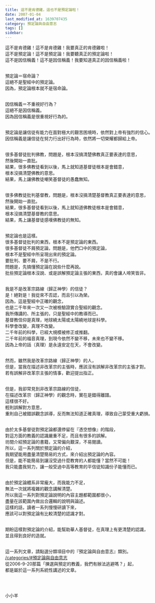 ```yaml
---
title: 這不是肯德雞，這也不是預定論啦！
date: 2007-01-04
last_modified_at: 1639707435
category: 預定論與自由意志
tags: []
sidebar: 
---
```


<p>這不是肯德雞！這不是肯德雞！我要真正的肯德雞啦！<br/>
這不是預定論！這不是預定論！我要聽真正的預定論啦！<br/>
這不是因信稱義！這不是因信稱義！我要知道真正的因信稱義啦！</p>
<p><br/>
預定論＝宿命論？<br/>
這絕不是聖經中的預定論。<br/>
因為，預定論根本就不是宿命論。</p>
<p><br/>
因信稱義＝不重視好行為？<br/>
這絕不是因信稱義。<br/>
因為因信稱義是很重視好行為的。</p>
<p><br/>
預定論是讓信徒有能力在面對極大的艱苦困境時，依然對上帝有強烈的信心。<br/>
因信稱義是讓信徒在努力行出好行為時，依然將一切榮耀都歸給上帝。</p>
<p><br/>
很多基督徒批判佛教，問題是，根本沒搞清楚佛教真正要表達的意思，<br/>
然後開始一直批。<br/>
結果，很多佛教徒看到以後，馬上就知道基督徒根本是會錯意，<br/>
根本沒搞清楚佛教的意思。<br/>
結果，馬上讓佛教徒嘲笑基督徒的愚蠢無知。</p>
<p><br/>
很多佛教徒批判基督教，問題是，根本沒搞清楚基督教真正要表達的意思，<br/>
然後開始一直批。<br/>
結果，很多基督徒看到以後，馬上就知道佛教徒根本是會錯意，<br/>
根本沒搞清楚基督教的意思。<br/>
結果，馬上讓基督徒感嘆佛教徒的無知。</p>
<p><br/>
預定論也是這樣。<br/>
很多基督徒批判的東西，根本不是預定論的東西。<br/>
很多基督徒不屑預定論，問題是，他們口中的預定論，<br/>
根本不是聖經中所呈現出來的預定論。<br/>
要批判、要不屑，不是不行。<br/>
問題是，先搞懂預定論在說些什麼再說。<br/>
批些預定論根本沒說、或是誤解預定論主張的東西，真的會讓人啼笑皆非。</p>
<p><br/>
我是不是改革宗路線（歸正神學）的信徒？<br/>
是！絕對是！我從來不否認，而且引以為榮。<br/>
因為，這是聖經中正確的觀念，<br/>
也是二千年來一次又一次被檢驗證實合聖經的觀念。<br/>
我所傳講的、所主張的，只是聖經中的教導而已。<br/>
基督教信仰是真理，地球繞太陽或太陽繞地球是科學。<br/>
科學會改變，真理不改變。<br/>
二千年前的科學，已經大規模被修正或推翻。<br/>
二千年前的福音真理，到現今依然不變不移，未來也不變不移。<br/>
因為上帝的話（真理）是永遠安定在天，不會改變。</p>
<p><br/>
然而，雖然我是改革宗路線（歸正神學）的人，<br/>
但是，當我在描述非改革宗的主張時，應該沒有誤解非改革宗的主張才對。<br/>
若有誤解非改革宗主張的情事，歡迎提出指正。</p>
<p><br/>
但是，我卻常見到非改革宗路線的信徒，<br/>
在描述改革宗（歸正神學）的觀念時，實在是錯得離譜。<br/>
這樣很不好。<br/>
輕則誤解對方意思，<br/>
重則自己被錯誤觀念誤導，反而無法知道正確真理，導致自己蒙受重大虧損。</p>
<p><br/>
由於太多基督徒對預定論都還停留在『憑空想像』的階段，<br/>
對這方面的教義的認識嚴重不足，而且有很多的誤解。<br/>
坊間介紹預定論的書籍，又常偏向艱深，不易閱讀。<br/>
所以，這一系列關於預定論的介紹，<br/>
我期望能用盡量清楚簡易的方式，來介紹出預定論的內容。<br/>
但是，能不能簡易到讓沒受過什麼教育的人都能懂？當然不可能！<br/>
我只能盡我努力，讓一般受過中高等教育的平信徒知識份子能懂而已。</p>
<p><br/>
由於預定論體系非常龐大，而我能力不足，<br/>
無法一次就將複雜的觀念講解清楚。<br/>
所以我這一系列對預定論說明的內容主題都範圍都很小，<br/>
盡量在該範圍內做出合邏輯的說明與論述。<br/>
這樣的話，讀者一系列慢慢研讀下來，<br/>
應該可以對預定論有比較清楚的認識才對。</p>
<p><br/>
期盼這樣對預定論的介紹，能幫助華人基督徒，在真理上有更清楚的認識，<br/>
並且得到良好的造就。</p>
<p><br/>
這一系列文章，請點選分類項目中的『預定論與自由意志』類別。<br/>
<a href="/categories/#預定論與自由意志" target="_blank">/categories/#預定論與自由意志</a><br/>
從2006-9-20那篇「揀選與預定的教義，我們有辦法逃避嗎？」起，<br/>
都是屬於這一系列系統性講述的文章。</p>
<p> </p>
<p><br/>
小小羊</p>
<p> </p>
